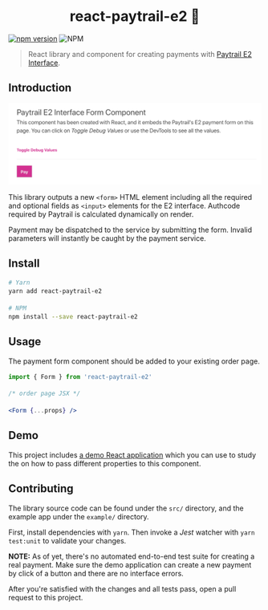 <h1 align="center">react-paytrail-e2 💸</h1>

[![npm version](https://badge.fury.io/js/react-paytrail-e2.svg)](https://badge.fury.io/js/react-paytrail-e2)
![NPM](https://img.shields.io/npm/l/react-paytrail-e2?style=flat-square)

> React library and component for creating payments with [Paytrail E2 Interface][e2].

## Introduction

![Screenshot](screenshot.png)

This library outputs a new `<form>` HTML element including all the required and optional fields as `<input>` elements for the E2 interface. Authcode required by Paytrail is calculated dynamically on render.

Payment may be dispatched to the service by submitting the form. Invalid parameters will instantly be caught by the payment service.

## Install

```sh
# Yarn
yarn add react-paytrail-e2

# NPM
npm install --save react-paytrail-e2
```

## Usage

The payment form component should be added to your existing order page.

```jsx
import { Form } from 'react-paytrail-e2'

/* order page JSX */

<Form {...props} />
```

## Demo

This project includes [a demo React application](example/src/App.js) which you can use to study the on how to pass different properties to this component.

## Contributing

The library source code can be found under the `src/` directory, and the example app under the `example/` directory.

First, install dependencies with `yarn`. Then invoke a _Jest_ watcher with `yarn test:unit` to validate your changes.

**NOTE:** As of yet, there's no automated end-to-end test suite for creating a real payment. Make sure the demo application can create a new payment by click of a button and there are no interface errors.

After you're satisfied with the changes and all tests pass, open a pull request to this project.

[e2]: https://docs.paytrail.com/payments/e2-interface/

